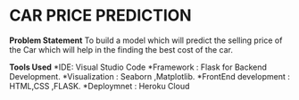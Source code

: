 # CAR PRICE PREDICTION 
**Problem Statement**
To build a model which will predict the selling price of the Car which will help in the finding the best cost of the car.

**Tools Used**
*IDE: Visual Studio Code
*Framework : Flask for Backend Development.
*Visualization : Seaborn ,Matplotlib.
*FrontEnd development : HTML,CSS ,FLASK.
*Deploymnet : Heroku Cloud
